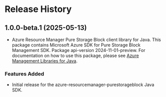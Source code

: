 # Release History

## 1.0.0-beta.1 (2025-05-13)

- Azure Resource Manager Pure Storage Block client library for Java. This package contains Microsoft Azure SDK for Pure Storage Block Management SDK.  Package api-version 2024-11-01-preview. For documentation on how to use this package, please see [Azure Management Libraries for Java](https://aka.ms/azsdk/java/mgmt).
### Features Added

- Initial release for the azure-resourcemanager-purestorageblock Java SDK.
